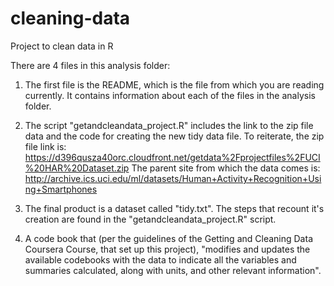 # cleaning-data
Project to clean data in R

There are 4 files in this analysis folder: 

1. The first file is the README, which is the file from which you are reading currently. It contains information about each of the files in the analysis folder. 

2. The script "getandcleandata_project.R" includes the link to the zip file data and the code for creating the new tidy data file. 
  To reiterate, the zip file link is: https://d396qusza40orc.cloudfront.net/getdata%2Fprojectfiles%2FUCI%20HAR%20Dataset.zip
   The parent site from which the data comes is: 
   http://archive.ics.uci.edu/ml/datasets/Human+Activity+Recognition+Using+Smartphones

3. The final product is a dataset called "tidy.txt". The steps that recount it's creation are found in the "getandcleandata_project.R" script.

4.  A code book that (per the guidelines of the Getting and Cleaning Data Coursera Course, that set up this project), "modifies and updates the available codebooks with the data to indicate all the variables and summaries calculated, along with units, and other relevant information".
